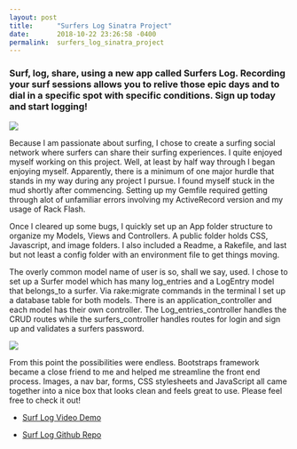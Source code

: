 ```yaml
---
layout: post
title:      "Surfers Log Sinatra Project"
date:       2018-10-22 23:26:58 -0400
permalink:  surfers_log_sinatra_project
---
```




### Surf, log, share, using a new app called Surfers Log. Recording your surf sessions allows you to relive those epic days and to dial in a specific spot with specific conditions. Sign up today and start logging!

![](https://surfheatercom.files.wordpress.com/2017/01/sportofkings.gif?w=376)

Because I am passionate about surfing, I chose to create a surfing social network where surfers can share their surfing experiences. I quite enjoyed myself working on this project. Well, at least by half way through I began enjoying myself. Apparently, there is a minimum of one major hurdle that stands in my way during any project I pursue. I found myself stuck in the mud shortly after commencing. Setting up my Gemfile required getting through alot of unfamiliar errors involving my ActiveRecord version and my usage of Rack Flash.

Once I cleared up some bugs, I quickly set up an App folder structure to organize my Models, Views and Controllers. A public folder holds CSS, Javascript, and image folders. I also included a Readme, a Rakefile, and last but not least a config folder with an environment file to get things moving.

The overly common model name of user is so, shall we say, used. I chose to set up a Surfer model which has many log_entries and a LogEntry model that belongs_to a surfer. Via rake:migrate commands in the terminal I set up a database table for both models. There is an application_controller and each model has their own controller. The Log_entries_controller handles the CRUD routes while the surfers_controller handles routes for login and sign up and validates a surfers password. 

![](https://media.giphy.com/media/xT0GqJfdLcrcpSbZf2/giphy.gif)

From this point the possibilities were endless. Bootstraps framework became a close friend to me and helped me streamline the front end process. Images, a nav bar, forms, CSS stylesheets and JavaScript all came together into a nice box that looks clean and feels great to use. Please feel free to check it out!

* [Surf Log Video Demo](https://youtu.be/PpkXoG4JFLY)

* [Surf Log Github Repo](https://github.com/Xplor8r/surfers-log)



